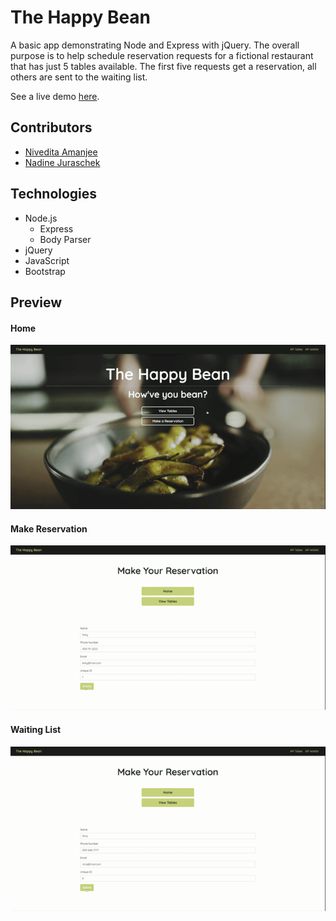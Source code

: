 # The Happy Bean
A basic app demonstrating Node and Express with jQuery. The overall purpose is to help schedule reservation requests for a fictional restaurant that has just 5 tables available. The first five requests get a reservation, all others are sent to the waiting list.

See a live demo [here](https://thehappybean.herokuapp.com/).

## Contributors
* [Nivedita Amanjee](https://github.com/niviamanjee)
* [Nadine Juraschek](https://github.com/nadinejuraschek)

## Technologies
* Node.js
    * Express
    * Body Parser
* jQuery
* JavaScript
* Bootstrap

## Preview
#### Home
![Home](./assets/readme/preview.gif)

#### Make Reservation
![Make Reservation](./assets/readme/preview2.gif)

#### Waiting List
![Waiting List](./assets/readme/preview3.gif)